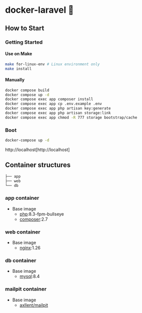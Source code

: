 # docker-laravel 🐳

## How to Start 

### Getting Started

#### Use on Make 
```bash
make for-linux-env # Linux environment only
make install
```

#### Manually 
```bash
docker compose build
docker compose up -d
docker compose exec app composer install
docker compose exec app cp .env.example .env
docker compose exec app php artisan key:generate
docker compose exec app php artisan storage:link
docker compose exec app chmod -R 777 storage bootstrap/cache
```

### Boot

```bash
docker-compose up -d
```
http://localhost[http://localhost]


## Container structures

```bash
├── app
├── web
└── db
```

### app container

- Base image
  - [php](https://hub.docker.com/_/php):8.3-fpm-bullseye
  - [composer](https://hub.docker.com/_/composer):2.7

### web container

- Base image
  - [nginx](https://hub.docker.com/_/nginx):1.26

### db container

- Base image
  - [mysql](https://hub.docker.com/_/mysql):8.4

### mailpit container

- Base image
  - [axllent/mailpit](https://hub.docker.com/r/axllent/mailpit)
